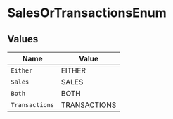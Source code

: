# SalesOrTransactionsEnum


## Values

| Name           | Value          |
| -------------- | -------------- |
| `Either`       | EITHER         |
| `Sales`        | SALES          |
| `Both`         | BOTH           |
| `Transactions` | TRANSACTIONS   |